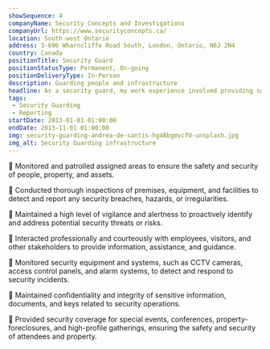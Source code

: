 ```yaml
---
showSequence: 4
companyName: Security Concepts and Investigations
companyUrl: https://www.securityconcepts.ca/
location: South-west Ontario
address: 3-696 Wharncliffe Road South, ​London, Ontario, N6J 2N4
country: Canada
positionTitle: Security Guard
positionStatusType: Permanent, On-going
positionDeliveryType: In-Person
description: Guarding people and infrastructure
headline: As a security guard, my work experience involved providing safety and security at various locations, such as events, foreclosure properties, and other sites. My primary responsibility was to ensure the safety of people and property by monitoring for potential risks, suspicious activities, or safety hazards. I also interacted with visitors, employees, and clients to ensure they follow safety protocols and guidelines. At events, I managed crowds, checked for identification, and ensured that only authorized individuals entered restricted areas. At foreclosure properties, I secured the perimeter and protected the property from potential damages or theft. I also prepared reports and documented incidents that occurred during my shift. My work experience as a security guard has taught me how to think on my feet, communicate effectively with people from diverse backgrounds, and handle high-pressure situations. It has also helped me to develop strong observation and decision-making skills.
tags:
 - Security Guarding
 - Reporting
startDate: 2013-01-01 01:00:00
endDate: 2013-11-01 01:00:00
img: security-guarding-andrea-de-santis-hg4BbgmvcfU-unsplash.jpg
img_alt: Security Guarding infrastructure
---
```


🔸 Monitored and patrolled assigned areas to ensure the safety and security of people, property, and assets.

🔸 Conducted thorough inspections of premises, equipment, and facilities to detect and report any security breaches, hazards, or irregularities.

🔸 Maintained a high level of vigilance and alertness to proactively identify and address potential security threats or risks.

🔸 Interacted professionally and courteously with employees, visitors, and other stakeholders to provide information, assistance, and guidance.

🔸 Monitored security equipment and systems, such as CCTV cameras, access control panels, and alarm systems, to detect and respond to security incidents.

🔸 Maintained confidentiality and integrity of sensitive information, documents, and keys related to security operations.

🔸 Provided security coverage for special events, conferences, property-foreclosures, and high-profile gatherings, ensuring the safety and security of attendees and property.
